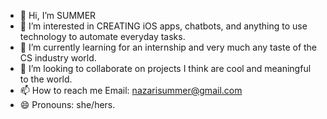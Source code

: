 - 👋 Hi, I’m SUMMER 
- 👀 I’m interested in CREATING iOS apps, chatbots, and anything to use technology to automate everyday tasks. 
- 🌱 I’m currently learning for an internship and very much any taste of the CS industry world. 
- 💞️ I’m looking to collaborate on projects I think are cool and meaningful to the world. 
- 📫 How to reach me Email: nazarisummer@gmail.com
- 😄 Pronouns: she/hers. 

<!---
SNazari23/SNazari23 is a ✨ special ✨ repository because its `README.md` (this file) appears on your GitHub profile.
You can click the Preview link to take a look at your changes.
--->
